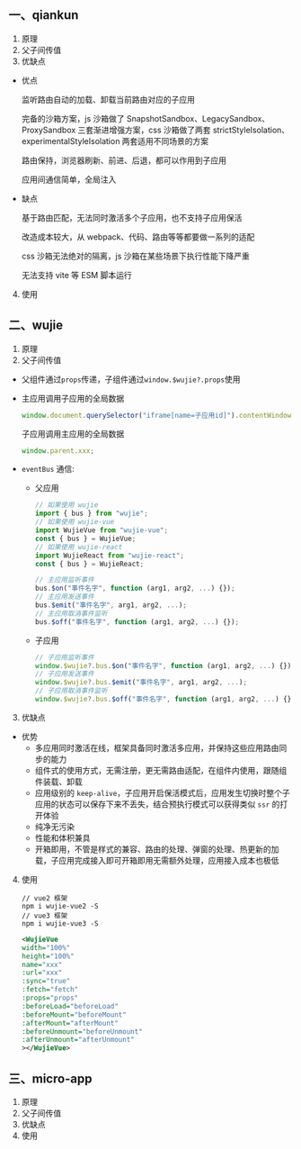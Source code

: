 ## 一、qiankun

1. 原理
2. 父子间传值
3. 优缺点

- 优点

  监听路由自动的加载、卸载当前路由对应的子应用

  完备的沙箱方案，js 沙箱做了 SnapshotSandbox、LegacySandbox、ProxySandbox 三套渐进增强方案，css 沙箱做了两套 strictStyleIsolation、experimentalStyleIsolation 两套适用不同场景的方案

  路由保持，浏览器刷新、前进、后退，都可以作用到子应用

  应用间通信简单，全局注入

- 缺点

  基于路由匹配，无法同时激活多个子应用，也不支持子应用保活

  改造成本较大，从 webpack、代码、路由等等都要做一系列的适配

  css 沙箱无法绝对的隔离，js 沙箱在某些场景下执行性能下降严重

  无法支持 vite 等 ESM 脚本运行

4. 使用

## 二、wujie

1. 原理
2. 父子间传值

- 父组件通过`props`传递，子组件通过`window.$wujie?.props`使用
- 主应用调用子应用的全局数据
  ```js
  window.document.querySelector("iframe[name=子应用id]").contentWindow.xxx;
  ```
  子应用调用主应用的全局数据
  ```js
  window.parent.xxx;
  ```
- `eventBus` 通信:

  - 父应用

    ```js
    // 如果使用 wujie
    import { bus } from "wujie";
    // 如果使用 wujie-vue
    import WujieVue from "wujie-vue";
    const { bus } = WujieVue;
    // 如果使用 wujie-react
    import WujieReact from "wujie-react";
    const { bus } = WujieReact;

    // 主应用监听事件
    bus.$on("事件名字", function (arg1, arg2, ...) {});
    // 主应用发送事件
    bus.$emit("事件名字", arg1, arg2, ...);
    // 主应用取消事件监听
    bus.$off("事件名字", function (arg1, arg2, ...) {});
    ```

  - 子应用
    ```js
    // 子应用监听事件
    window.$wujie?.bus.$on("事件名字", function (arg1, arg2, ...) {});
    // 子应用发送事件
    window.$wujie?.bus.$emit("事件名字", arg1, arg2, ...);
    // 子应用取消事件监听
    window.$wujie?.bus.$off("事件名字", function (arg1, arg2, ...) {});
    ```

3.  优缺点

- 优势
  - 多应用同时激活在线，框架具备同时激活多应用，并保持这些应用路由同步的能力
  - 组件式的使用方式，无需注册，更无需路由适配，在组件内使用，跟随组件装载、卸载
  - 应用级别的 `keep-alive`，子应用开启保活模式后，应用发生切换时整个子应用的状态可以保存下来不丢失，结合预执行模式可以获得类似 `ssr` 的打开体验
  - 纯净无污染
  - 性能和体积兼具
  - 开箱即用，不管是样式的兼容、路由的处理、弹窗的处理、热更新的加载，子应用完成接入即可开箱即用无需额外处理，应用接入成本也极低

4.  使用

    ```shell
    // vue2 框架
    npm i wujie-vue2 -S
    // vue3 框架
    npm i wujie-vue3 -S
    ```

    ```xml
    <WujieVue
    width="100%"
    height="100%"
    name="xxx"
    :url="xxx"
    :sync="true"
    :fetch="fetch"
    :props="props"
    :beforeLoad="beforeLoad"
    :beforeMount="beforeMount"
    :afterMount="afterMount"
    :beforeUnmount="beforeUnmount"
    :afterUnmount="afterUnmount"
    ></WujieVue>
    ```

## 三、micro-app

1. 原理
2. 父子间传值
3. 优缺点
4. 使用

```

```
